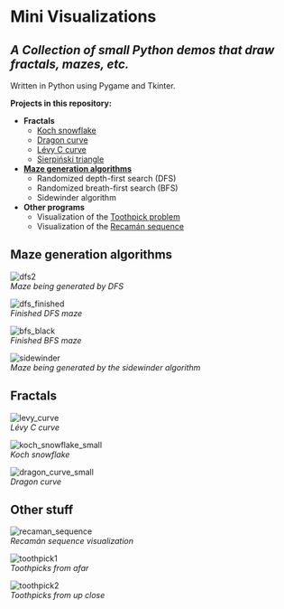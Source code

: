 # Mini Visualizations
## *A Collection of small Python demos that draw fractals, mazes, etc.*

Written in Python using Pygame and Tkinter.

**Projects in this repository:**
- **Fractals**
  - [Koch snowflake](https://en.wikipedia.org/wiki/Koch_snowflake)
  - [Dragon curve](https://en.wikipedia.org/wiki/Dragon_curve)
  - [Lévy C curve](https://en.wikipedia.org/wiki/L%C3%A9vy_C_curve)
  - [Sierpiński triangle](https://en.wikipedia.org/wiki/Sierpi%C5%84ski_triangle)
- [**Maze generation algorithms**](https://en.wikipedia.org/wiki/Maze_generation_algorithm)
  - Randomized depth-first search (DFS)
  - Randomized breath-first search (BFS)
  - Sidewinder algorithm
- **Other programs**
  - Visualization of the [Toothpick problem](https://en.wikipedia.org/wiki/Toothpick_sequence)
  - Visualization of the [Recamán sequence](https://en.wikipedia.org/wiki/Recam%C3%A1n%27s_sequence)

## Maze generation algorithms
![dfs2](https://user-images.githubusercontent.com/38156481/142429572-11740ee7-f5db-4c80-8cf3-677d9125119e.gif)  
*Maze being generated by DFS*

![dfs_finished](https://user-images.githubusercontent.com/38156481/142278666-d6c8056c-06fd-489a-b8e1-9786523c0420.png)  
*Finished DFS maze*

![bfs_black](https://user-images.githubusercontent.com/38156481/142281414-3cfe286c-299b-4df0-90dd-c0ce0ce16e2c.png)  
*Finished BFS maze*

![sidewinder](https://user-images.githubusercontent.com/38156481/142429681-40e5709a-5034-4fc0-a6ff-e6bbcfeb3cec.gif)  
*Maze being generated by the sidewinder algorithm*

## Fractals
![levy_curve](https://user-images.githubusercontent.com/38156481/143443951-3f164f9f-1e7d-49cb-9b5d-7b1669569786.gif)  
*Lévy C curve*

![koch_snowflake_small](https://user-images.githubusercontent.com/38156481/143443982-d492658e-7633-44a1-ad13-fc25f8e262ba.gif)  
*Koch snowflake*

![dragon_curve_small](https://user-images.githubusercontent.com/38156481/143443998-430127ca-b42d-441f-9d74-ea09b6cfc22c.gif)  
*Dragon curve*

## Other stuff
![recaman_sequence](https://user-images.githubusercontent.com/38156481/143444071-29a30972-6f19-49a8-a32c-44abe2ec3afa.gif)  
*Recamán sequence visualization*

![toothpick1](https://user-images.githubusercontent.com/38156481/143444089-498819a7-b3e9-4f04-9ae9-4fc3d4c64f94.gif)  
*Toothpicks from afar*

![toothpick2](https://user-images.githubusercontent.com/38156481/143444096-e7b3382d-1ea0-4bdb-92f4-304700c2a9d7.gif)  
*Toothpicks from up close*
